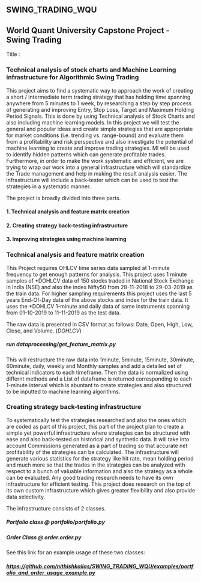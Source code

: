 ## SWING_TRADING_WQU
## World Quant University Capstone Project - Swing Trading  

Title :
### Technical analysis of stock charts and Machine Learning infrastructure for Algorithmic Swing Trading 

This project aims to find a systematic way to approach the work of creating a short / intermediate term trading strategy that has holding time spanning anywhere from 5 minutes to 1 week, by researching a step by step process of generating and improving Entry, Stop Loss, Target and Maximum Holding Period Signals. This is done by using Technical analysis of Stock Charts and also including machine learning models. In this project we will test the general and popular ideas and create simple strategies that are appropriate for market conditions (i.e. trending vs. range-bound) and evaluate them from a profitability and risk perspective and also investigate the potential of machine learning to create and improve trading strategies. Ml will be used to identify hidden patterns which can generate profitable trades. Furthermore, in order to make the work systematic and efficient, we are trying to wrap our work into a general infrastructure which will standardize the Trade management and help in making the result analysis easier. The infrastructure will include a back-tester which can be used to test the strategies in a systematic manner. 
 
 The project is broadly divided into three parts. 
 #### 1. Technical analysis and feature matrix creation
 #### 2. Creating strategy back-testing infrastructure
 #### 3. Improving strategies using machine learning


### Technical analysis and feature matrix creation

This Project requires OHLCV time series data sampled at 1-minute frequency to get enough patterns for analysis. This project uses 1 minute samples of *DOHLCV data of 150 stocks traded in National Stock Exchange in India (NSE) and also the index Nifty50 from 28-11-2018 to 29-03-2019 as the train data. For higher sampling requirements this project uses the last 5 years End-Of-Day data of the above stocks and index for the train data. It uses the *DOHLCV 1-minute and daily data of same instruments spanning from 01-10-2019 to 11-11-2019 as the test data. 
 
The raw data is presented in CSV format as follows: Date, Open, High, Low, Close, and Volume. (*DOHLCV*) 

##### run dataprocessing/get_feature_matrix.py 

This will restructure the raw data into 1minute, 5minute, 15minute, 30minute, 60minute, daily, weekly and Monthly samples and add a detailed set of technical indicators to each timeframe. Then the data is normalized using differnt methods and a List of dataframe is returned corresponding to each 1-minute interval which is abuntant to create strategies and also structured to be inputted to machine learning algorithms.

### Creating strategy back-testing infrastructure

To systematically test the strategies researched and also the ones which are coded as part of this project, this part of the project plan to create a simple yet powerful infrastructure where strategies can be structured with ease and also back-tested on historical and synthetic data. It will take into account Commissions generated as a part of trading so that accurate net profitability of the strategies can be calculated. The infrastructure will generate various statistics for the strategy like hit rate, mean holding period and much more so that the trades in the strategies can be analyzed with respect to a bunch of valuable information and also the strategy as a whole can be evaluated. Any good trading research needs to have its own infrastructure for efficient testing. This project does research on the top of its own custom infrastructure which gives greater flexibility and also provide data selectivity. 

The infrastructure consists of 2 classes.
##### Portfolio class @ portfolio/portfolio.py
##### Order Class @ order.order.py

See this link for an example usage of these two classes: 
 
##### https://github.com/nithishkailas/SWING_TRADING_WQU/examples/portfolio_and_order_usage_example.py
 
 
